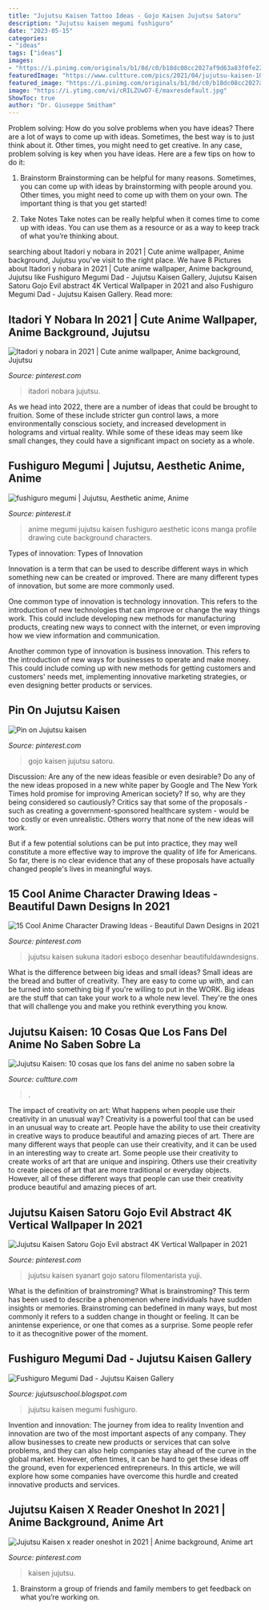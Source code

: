 ```yaml
---
title: "Jujutsu Kaisen Tattoo Ideas - Gojo Kaisen Jujutsu Satoru"
description: "Jujutsu kaisen megumi fushiguro"
date: "2023-05-15"
categories:
- "ideas"
tags: ["ideas"]
images:
- "https://i.pinimg.com/originals/b1/8d/c0/b18dc08cc2027af9d63a83f0fe223508.gif"
featuredImage: "https://www.cultture.com/pics/2021/04/jujutsu-kaisen-10-cosas-que-los-fans-del-anime-no-saben-sobre-la-energia-maldita.jpg"
featured_image: "https://i.pinimg.com/originals/b1/8d/c0/b18dc08cc2027af9d63a83f0fe223508.gif"
image: "https://i.ytimg.com/vi/cRILZUwO7-E/maxresdefault.jpg"
ShowToc: true
author: "Dr. Giuseppe Smitham"
---
```



Problem solving: How do you solve problems when you have ideas?
There are a lot of ways to come up with ideas. Sometimes, the best way is to just think about it. Other times, you might need to get creative. In any case, problem solving is key when you have ideas. Here are a few tips on how to do it:
1. Brainstorm
Brainstorming can be helpful for many reasons. Sometimes, you can come up with ideas by brainstorming with people around you. Other times, you might need to come up with them on your own. The important thing is that you get started!

2. Take Notes
Take notes can be really helpful when it comes time to come up with ideas. You can use them as a resource or as a way to keep track of what you’re thinking about.

	

		
searching about Itadori y nobara in 2021 | Cute anime wallpaper, Anime background, Jujutsu you've visit to the right place. We have 8 Pictures about Itadori y nobara in 2021 | Cute anime wallpaper, Anime background, Jujutsu like Fushiguro Megumi Dad - Jujutsu Kaisen Gallery, Jujutsu Kaisen Satoru Gojo Evil abstract 4K Vertical Wallpaper in 2021 and also Fushiguro Megumi Dad - Jujutsu Kaisen Gallery. Read more:
		
    
## Itadori Y Nobara In 2021 | Cute Anime Wallpaper, Anime Background, Jujutsu

<img loading=lazy src="https://i.pinimg.com/736x/4e/a0/51/4ea0514beabbc81f552e4cd3478402ab.jpg" onerror="this.onerror=null;this.src='https://tse2.mm.bing.net/th?id=OIP.K87PgXA3iYcym71SHz6vnAHaL2&amp;pid=15.1';" alt="Itadori y nobara in 2021 | Cute anime wallpaper, Anime background, Jujutsu">

_Source: pinterest.com_

>itadori nobara jujutsu. 

	

As we head into 2022, there are a number of ideas that could be brought to fruition. Some of these include stricter gun control laws, a more environmentally conscious society, and increased development in holograms and virtual reality. While some of these ideas may seem like small changes, they could have a significant impact on society as a whole.

    
## Fushiguro Megumi | Jujutsu, Aesthetic Anime, Anime

<img loading=lazy src="https://i.pinimg.com/736x/71/f3/77/71f3773959c6d7c98579eca8eb21b954.jpg" onerror="this.onerror=null;this.src='https://tse2.mm.bing.net/th?id=OIP.hBPGH0MDYMKjbIAhg75OQQHaHa&amp;pid=15.1';" alt="fushiguro megumi | Jujutsu, Aesthetic anime, Anime">

_Source: pinterest.it_

>anime megumi jujutsu kaisen fushiguro aesthetic icons manga profile drawing cute background characters. 

	

Types of innovation:
Types of Innovation

Innovation is a term that can be used to describe different ways in which something new can be created or improved. There are many different types of innovation, but some are more commonly used.

One common type of innovation is technology innovation. This refers to the introduction of new technologies that can improve or change the way things work. This could include developing new methods for manufacturing products, creating new ways to connect with the internet, or even improving how we view information and communication.

Another common type of innovation is business innovation. This refers to the introduction of new ways for businesses to operate and make money. This could include coming up with new methods for getting customers and customers' needs met, implementing innovative marketing strategies, or even designing better products or services.

    
## Pin On Jujutsu Kaisen

<img loading=lazy src="https://i.pinimg.com/736x/5f/24/db/5f24db8818c29b2fc98b289cc8bd1ef1.jpg" onerror="this.onerror=null;this.src='https://tse2.mm.bing.net/th?id=OIP.yvpsUgpGB5poIYIx-rQaSgHaGV&amp;pid=15.1';" alt="Pin on Jujutsu kaisen">

_Source: pinterest.com_

>gojo kaisen jujutsu satoru. 

	

Discussion: Are any of the new ideas feasible or even desirable?
Do any of the new ideas proposed in a new white paper by Google and The New York Times hold promise for improving American society? If so, why are they being considered so cautiously?
Critics say that some of the proposals - such as creating a government-sponsored healthcare system - would be too costly or even unrealistic. Others worry that none of the new ideas will work.

But if a few potential solutions can be put into practice, they may well constitute a more effective way to improve the quality of life for Americans. So far, there is no clear evidence that any of these proposals have actually changed people's lives in meaningful ways.

    
## 15 Cool Anime Character Drawing Ideas - Beautiful Dawn Designs In 2021

<img loading=lazy src="https://i.pinimg.com/736x/17/bf/7b/17bf7b3399c995cef6a0547467b4d074.jpg" onerror="this.onerror=null;this.src='https://tse1.mm.bing.net/th?id=OIP.OABZ7ZeI-j6WHV0C1ro_EAHaHa&amp;pid=15.1';" alt="15 Cool Anime Character Drawing Ideas - Beautiful Dawn Designs in 2021">

_Source: pinterest.com_

>jujutsu kaisen sukuna itadori esboço desenhar beautifuldawndesigns. 

	

What is the difference between big ideas and small ideas?
Small ideas are the bread and butter of creativity. They are easy to come up with, and can be turned into something big if you're willing to put in the WORK. Big ideas are the stuff that can take your work to a whole new level. They're the ones that will challenge you and make you rethink everything you know.

    
## Jujutsu Kaisen: 10 Cosas Que Los Fans Del Anime No Saben Sobre La

<img loading=lazy src="https://www.cultture.com/pics/2021/04/jujutsu-kaisen-10-cosas-que-los-fans-del-anime-no-saben-sobre-la-energia-maldita.jpg" onerror="this.onerror=null;this.src='https://tse1.mm.bing.net/th?id=OIP.mRFBy9h0EVgK8DEFX8XTdgHaDt&amp;pid=15.1';" alt="Jujutsu Kaisen: 10 cosas que los fans del anime no saben sobre la">

_Source: cultture.com_

>. 

	

The impact of creativity on art: What happens when people use their creativity in an unusual way?
Creativity is a powerful tool that can be used in an unusual way to create art. People have the ability to use their creativity in creative ways to produce beautiful and amazing pieces of art. There are many different ways that people can use their creativity, and it can be used in an interesting way to create art. Some people use their creativity to create works of art that are unique and inspiring. Others use their creativity to create pieces of art that are more traditional or everyday objects. However, all of these different ways that people can use their creativity produce beautiful and amazing pieces of art.

    
## Jujutsu Kaisen Satoru Gojo Evil Abstract 4K Vertical Wallpaper In 2021

<img loading=lazy src="https://i.pinimg.com/736x/ff/b4/e7/ffb4e76f547f7a77d0bf93a8b52fa7a5.jpg" onerror="this.onerror=null;this.src='https://tse3.mm.bing.net/th?id=OIP.6vYN3h_Z3FVfbjdIfC1lEQHaNO&amp;pid=15.1';" alt="Jujutsu Kaisen Satoru Gojo Evil abstract 4K Vertical Wallpaper in 2021">

_Source: pinterest.com_

>jujutsu kaisen syanart gojo satoru filomentarista yuji. 

	

What is the definition of brainstroming?
What is brainstroming? This term has been used to describe a phenomenon where individuals have sudden insights or memories. Brainstroming can bedefined in many ways, but most commonly it refers to a sudden change in thought or feeling. It can be anintense experience, or one that comes as a surprise. Some people refer to it as thecognitive power of the moment.

    
## Fushiguro Megumi Dad - Jujutsu Kaisen Gallery

<img loading=lazy src="https://i.ytimg.com/vi/cRILZUwO7-E/maxresdefault.jpg" onerror="this.onerror=null;this.src='https://tse2.mm.bing.net/th?id=OIP.B1Kcpw24-MuU7HSB-zePOQHaEK&amp;pid=15.1';" alt="Fushiguro Megumi Dad - Jujutsu Kaisen Gallery">

_Source: jujutsuschool.blogspot.com_

>jujutsu kaisen megumi fushiguro. 

	

Invention and innovation: The journey from idea to reality
Invention and innovation are two of the most important aspects of any company. They allow businesses to create new products or services that can solve problems, and they can also help companies stay ahead of the curve in the global market. However, often times, it can be hard to get these ideas off the ground, even for experienced entrepreneurs. In this article, we will explore how some companies have overcome this hurdle and created innovative products and services.

    
## Jujutsu Kaisen X Reader Oneshot In 2021 | Anime Background, Anime Art

<img loading=lazy src="https://i.pinimg.com/originals/b1/8d/c0/b18dc08cc2027af9d63a83f0fe223508.gif" onerror="this.onerror=null;this.src='https://tse2.mm.bing.net/th?id=OIP.sY3AjMICevnWOoPw_iI1CAHaD8&amp;pid=15.1';" alt="Jujutsu Kaisen x reader oneshot in 2021 | Anime background, Anime art">

_Source: pinterest.com_

>kaisen jujutsu. 

	

1. Brainstorm a group of friends and family members to get feedback on what you’re working on.

